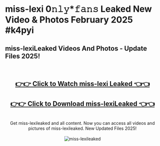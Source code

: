# miss-lexi 0𝚗𝚕𝚢*𝚏𝚊𝚗𝚜 Leaked New Video & Photos February 2025 #k4pyi

<h2>miss-lexiLeaked Videos And Photos - Update Files 2025!</h2>
<br>
<div align="center">
<h2><a href="https://mediaupload.pro?title=miss-lexi&ref=11F" rel="nofollow">👉👉 Click to Watch miss-lexi Leaked 👈👈</a></h2>
<h2><a href="https://mediaupload.pro?title=miss-lexi&ref=11F" rel="nofollow">👉👉 Click to Download miss-lexiLeaked 👈👈</a></h2>
<br>
Get miss-lexileaked and all content. Now you can access all videos and pictures of miss-lexileaked. New Updated Files 2025!
<br>
<br>
<a href="https://mediaupload.pro?title=miss-lexi&ref=11F" rel="nofollow" data-target="animated-image.originalLink"><img src="https://i.ibb.co/Gkj2r4b/banner.png" alt="miss-lexileaked" style="max-width: 100%; display: inline-block;" data-target="animated-image.originalImage"></a>
</div>
<br>

